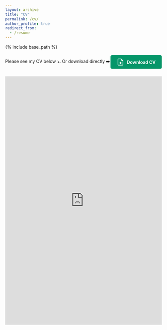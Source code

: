 ```yaml
---
layout: archive
title: "CV"
permalink: /cv/
author_profile: true
redirect_from:
  - /resume
---
```

{% include base_path %}

<div style="display: flex; justify-content: space-between; align-items: center; margin-bottom: 20px;">
  <p>Please see my CV below ⤵️. Or download directly ➡️</p>
  <a href="https://jaylenwang7.github.io/files/JaylenWang_CV.pdf" download class="pdf-button" style="
    display: inline-flex;
    align-items: center;
    padding: 10px 20px;
    background-color: #059669;
    color: white;
    text-decoration: none;
    border-radius: 5px;
    font-weight: bold;
    transition: background-color 0.3s ease;">
    <svg xmlns="http://www.w3.org/2000/svg" width="24" height="24" viewBox="0 0 24 24" fill="none" stroke="currentColor" stroke-width="2" stroke-linecap="round" stroke-linejoin="round" style="margin-right: 8px;">
      <path d="M14 2H6a2 2 0 0 0-2 2v16a2 2 0 0 0 2 2h12a2 2 0 0 0 2-2V8z"></path>
      <polyline points="14 2 14 8 20 8"></polyline>
      <line x1="12" y1="18" x2="12" y2="12"></line>
      <line x1="9" y1="15" x2="15" y2="15"></line>
    </svg>
    Download CV
  </a>
</div>

<iframe src="https://jaylenwang7.github.io/files/JaylenWang_CV.pdf" width="100%" height="800px" style="border: none;">
  <p>Your browser does not support iframes. Please <a href="https://jaylenwang7.github.io/files/JaylenWang_CV.pdf">click here to download the PDF</a>.</p>
</iframe>